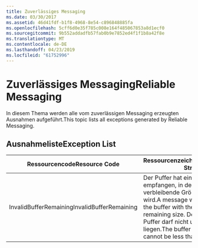 ```yaml
---
title: Zuverlässiges Messaging
ms.date: 03/30/2017
ms.assetid: 46d41fdf-b1f8-4968-8e54-c896848885fa
ms.openlocfilehash: 5cff6d0e35f785c008e164f485067853a8d1ecf0
ms.sourcegitcommit: 9b552addadfb57fab0b9e7852ed4f1f1b8a42f8e
ms.translationtype: MT
ms.contentlocale: de-DE
ms.lasthandoff: 04/23/2019
ms.locfileid: "61752996"
---
```

# <a name="reliable-messaging"></a><span data-ttu-id="757bd-102">Zuverlässiges Messaging</span><span class="sxs-lookup"><span data-stu-id="757bd-102">Reliable Messaging</span></span>
<span data-ttu-id="757bd-103">In diesem Thema werden alle vom zuverlässigen Messaging erzeugten Ausnahmen aufgeführt.</span><span class="sxs-lookup"><span data-stu-id="757bd-103">This topic lists all exceptions generated by Reliable Messaging.</span></span>  
  
## <a name="exception-list"></a><span data-ttu-id="757bd-104">Ausnahmeliste</span><span class="sxs-lookup"><span data-stu-id="757bd-104">Exception List</span></span>  
  
|<span data-ttu-id="757bd-105">Ressourcencode</span><span class="sxs-lookup"><span data-stu-id="757bd-105">Resource Code</span></span>|<span data-ttu-id="757bd-106">Ressourcenzeichenfolge</span><span class="sxs-lookup"><span data-stu-id="757bd-106">Resource String</span></span>|  
|-------------------|---------------------|  
|<span data-ttu-id="757bd-107">InvalidBufferRemaining</span><span class="sxs-lookup"><span data-stu-id="757bd-107">InvalidBufferRemaining</span></span>|<span data-ttu-id="757bd-108">Der Puffer hat eine Nachricht empfangen, in der die verbleibende Größe angegeben wird.</span><span class="sxs-lookup"><span data-stu-id="757bd-108">A message was received by the buffer with the specified remaining size.</span></span> <span data-ttu-id="757bd-109">Der verbleibende Puffer darf nicht unter 0 (null) liegen.</span><span class="sxs-lookup"><span data-stu-id="757bd-109">The buffer that remains cannot be less than zero.</span></span>|
